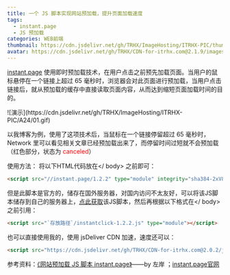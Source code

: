 ```yaml
---
title: 一个 JS 脚本实现网站预加载，提升页面加载速度
tags: 
  - instant.page
  - JS 预加载
categories: WEB前端
thumbnail: https://cdn.jsdelivr.net/gh/TRHX/ImageHosting/ITRHX-PIC/thumbnail/JavaScript.png
avatar: https://cdn.jsdelivr.net/gh/TRHX/CDN-for-itrhx.com@2.1.9/images/trhx.png
---
```


[instant.page](https://instant.page/) 使用即时预加载技术，在用户点击之前预先加载页面。当用户的鼠标悬停在一个链接上超过 65 毫秒时，浏览器会对此页面进行预加载，当用户点击链接后，就从预加载的缓存中直接读取页面内容，从而达到缩短页面加载时间的目的。

<!-- more -->

<fancybox>
![演示](https://cdn.jsdelivr.net/gh/TRHX/ImageHosting/ITRHX-PIC/A24/01.gif)
</fancybox>

以我博客为例，使用了这项技术后，当鼠标在一个链接停留超过 65 毫秒时，Network 里可以看见相关文章已经预加载出来了，而停留时间过短就不会预加载（红色部分，状态为 <font color=#FF0000>canceled</font>）

使用方法：
将以下HTML代码放在</ body> 之前即可：
```html
<script src="//instant.page/1.2.2" type="module" integrity="sha384-2xV8M5griQmzyiY3CDqh1dn4z3llDVqZDqzjzcY+jCBCk/a5fXJmuZ/40JJAPeoU"></script>
```
但是此脚本是官方的，储存在国外服务器，对国内访问不太友好，可以将该JS脚本储存到自己的服务器上，[点此获取](https://cdn.jsdelivr.net/gh/TRHX/CDN-for-itrhx.com@2.0.2/js/instantclick-1.2.2.js)该JS脚本，然后再根据以下格式在</ body> 之前引用：
```html
<script src="`存放路径`/instantclick-1.2.2.js" type="module"></script>
```
也可以直接使用我的，使用 jsDeliver CDN 加速，速度还可以：
```html
<script src="https://cdn.jsdelivr.net/gh/TRHX/CDN-for-itrhx.com@2.0.2/js/instantclick-1.2.2.js" type="module"></script>
```
参考资料：[《网站预加载 JS 脚本 instant.page》](https://www.zrahh.com/archives/399.html)——by 左岸  ；[instant.page官网](https://instant.page/)